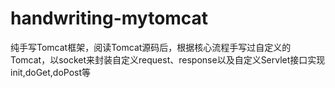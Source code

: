# handwriting-mytomcat
纯手写Tomcat框架，阅读Tomcat源码后，根据核心流程手写过自定义的Tomcat，以socket来封装自定义request、response以及自定义Servlet接口实现init,doGet,doPost等
